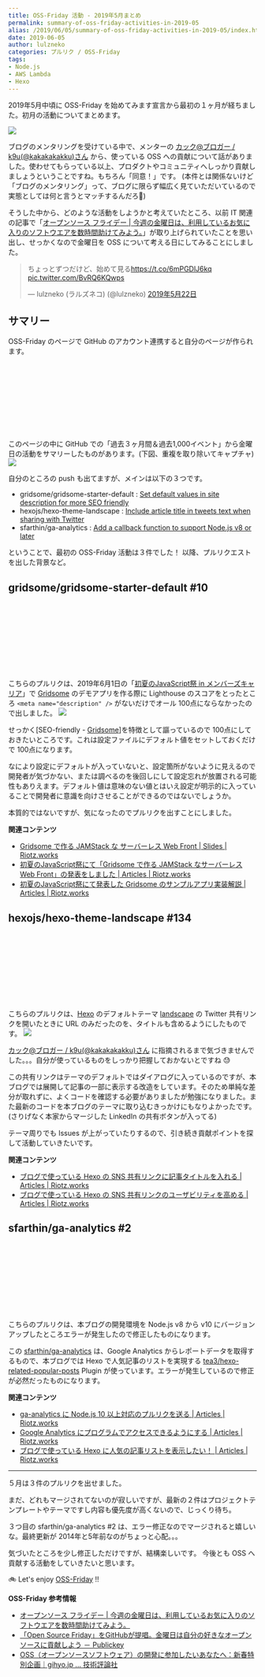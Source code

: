 ```yaml
---
title: OSS-Friday 活動 - 2019年5月まとめ
permalink: summary-of-oss-friday-activities-in-2019-05
alias: /2019/06/05/summary-of-oss-friday-activities-in-2019-05/index.html
date: 2019-06-05
author: lulzneko
categories: プルリク / OSS-Friday
tags:
- Node.js
- AWS Lambda
- Hexo
---
```


2019年5月中頃に OSS-Friday を始めてみます宣言から最初の１ヶ月が経ちました。初月の活動についてまとめます。

![](/articles/assets/lulzneko/develop/develop.jpg)


ブログのメンタリングを受けている中で、メンターの [カック@ブロガー / k9u(@kakakakakku)さん](https://twitter.com/kakakakakku) から、使っている OSS への貢献について話がありました。使わせてもらっている以上、プロダクトやコミュニティへしっかり貢献しましょうということですね。もちろん「同意！」です。
(本件とは関係ないけど「ブログのメンタリング」って、ブログに限らず幅広く見ていただいているので実態としては何と言うとマッチするんだろ🤔)

そうした中から、どのような活動をしようかと考えていたところ、以前 IT 関連の記事で「[オープンソース フライデー | 今週の金曜日は、利用しているお気に入りのソフトウエアを数時間助けてみよう。](https://opensourcefriday.com/?locale=ja)」が取り上げられていたことを思い出し、せっかくなので金曜日を OSS について考える日にしてみることにしました。
<blockquote class="twitter-tweet" data-lang="ja"><p lang="ja" dir="ltr">ちょっとずつだけど、始めて見る<a href="https://t.co/6mPGDlJ6kq">https://t.co/6mPGDlJ6kq</a> <a href="https://t.co/BvRQ6KQwps">pic.twitter.com/BvRQ6KQwps</a></p>&mdash; lulzneko (ラルズネコ) (@lulzneko) <a href="https://twitter.com/lulzneko/status/1131196885023088640?ref_src=twsrc%5Etfw">2019年5月22日</a></blockquote>
<script async src="https://platform.twitter.com/widgets.js" charset="utf-8"></script>


## サマリー
OSS-Friday のページで GitHub のアカウント連携すると自分のページが作られます。
<div class="iframely-embed"><div class="iframely-responsive" style="height: 140px; padding-bottom: 0;"><a href="https://opensourcefriday.com/users/lulzneko" data-iframely-url="//cdn.iframe.ly/OEQqnh3?iframe=card-small"></a></div></div><script async src="//cdn.iframe.ly/embed.js" charset="utf-8"></script>

このページの中に GitHub での「過去３ヶ月間＆過去1,000イベント」から金曜日の活動をサマリーしたものがあります。(下図、重複を取り除いてキャプチャ)
![](/articles/assets/lulzneko/develop/pullreq/oss-friday-summary/2019-05-001.png)

自分のところの push も出てますが、メインは以下の３つです。
- gridsome/gridsome-starter-default : [Set default values in site description for more SEO friendly](https://github.com/gridsome/gridsome-starter-default/pull/10)
- hexojs/hexo-theme-landscape : [Include article title in tweets text when sharing with Twitter](https://github.com/hexojs/hexo-theme-landscape/pull/134)
- sfarthin/ga-analytics : [Add a callback function to support Node.js v8 or later](https://github.com/sfarthin/ga-analytics/pull/2)

ということで、最初の OSS-Friday 活動は３件でした！
以降、プルリクエストを出した背景など。


## gridsome/gridsome-starter-default #10
<div class="iframely-embed"><div class="iframely-responsive" style="height: 140px; padding-bottom: 0;"><a href="https://github.com/gridsome/gridsome-starter-default/pull/10" data-iframely-url="//cdn.iframe.ly/5Ffb20a"></a></div></div><script async src="//cdn.iframe.ly/embed.js" charset="utf-8"></script>

こちらのプルリクは、2019年6月1日の「[初夏のJavaScript祭 in メンバーズキャリア](https://javascript-fes.doorkeeper.jp/events/90894)」で [Gridsome](https://gridsome.org/) のデモアプリを作る際に Lighthouse のスコアをとったところ `<meta name="description" />` がないだけでオール 100点にならなかったので出しました。
![](/articles/assets/lulzneko/develop/gridsome/01-002.png)

せっかく[SEO-friendly - [Gridsome](https://gridsome.org/)]を特徴として謳っているので 100点にしておきたいところです。これは設定ファイルにデフォルト値をセットしておくだけで 100点になります。

なにより設定にデフォルトが入っていないと、設定箇所がないように見えるので開発者が気づかない、または調べるのを後回しにして設定忘れが放置される可能性もありえます。デフォルト値は意味のない値とはいえ設定が明示的に入っていることで開発者に意識を向けさせることができるのではないでしょうか。

本質的ではないですが、気になったのでプルリクを出すことにしました。

**関連コンテンツ**
- [Gridsome で作る JAMStack な サーバーレス Web Front | Slides | Riotz.works](https://riotz.works/slides/2019-javascript-matsuri/#1)
- [初夏のJavaScript祭にて「Gridsome で作る JAMStack なサーバーレス Web Front」の発表をしました | Articles | Riotz.works](https://riotz.works/articles/lulzneko/2019/06/01/made-presentation-about-jamstack-with-gridsome-at-javascript-matsuri/)
- [初夏のJavaScript祭にて発表した Gridsome のサンプルアプリ実装解説 | Articles | Riotz.works](https://riotz.works/articles/lulzneko/2019/06/03/demo-app-implementation-commentary-presented-at-javascript-matsuri/)


## hexojs/hexo-theme-landscape #134
<div class="iframely-embed"><div class="iframely-responsive" style="height: 140px; padding-bottom: 0;"><a href="https://github.com/hexojs/hexo-theme-landscape/pull/134" data-iframely-url="//cdn.iframe.ly/WMR4p7l"></a></div></div><script async src="//cdn.iframe.ly/embed.js" charset="utf-8"></script>

こちらのプルリクは、[Hexo](https://hexo.io/) のデフォルトテーマ [landscape](https://github.com/hexojs/hexo-theme-landscape) の Twitter 共有リンクを開いたときに URL のみだったのを、タイトルも含めるようにしたものです。
![](/articles/assets/lulzneko/serverless/hexo/04-04.png)

[カック@ブロガー / k9u(@kakakakakku)さん](https://twitter.com/kakakakakku) に指摘されるまで気づきませんでした。。。自分が使っているものをしっかり把握しておかないとですね 😓

この共有リンクはテーマのデフォルトではダイアログに入っているのですが、本ブログでは展開して記事の一部に表示する改造をしています。そのため単純な差分が取れずに、よくコードを確認する必要がありましたが勉強になりました。また最新のコードを本ブログのテーマに取り込むきっかけにもなりよかったです。(さりげなく本家からマージした LinkedIn の共有ボタンが入ってる)

テーマ周りでも Issues が上がっていたりするので、引き続き貢献ポイントを探して活動していきたいです。

**関連コンテンツ**
- [ブログで使っている Hexo の SNS 共有リンクに記事タイトルを入れる | Articles | Riotz.works](https://riotz.works/articles/lulzneko/2019/05/22/add-article-title-to-sns-share-link-of-hexo-used-in-blog/)
- [ブログで使っている Hexo の SNS 共有リンクのユーザビリティを高める | Articles | Riotz.works](https://riotz.works/articles/lulzneko/2019/04/11/improve-sns-shared-links-usability-of-hexo-used-in-blog/)


## sfarthin/ga-analytics #2
<div class="iframely-embed"><div class="iframely-responsive" style="height: 140px; padding-bottom: 0;"><a href="https://github.com/sfarthin/ga-analytics/pull/2" data-iframely-url="//cdn.iframe.ly/teblWd5"></a></div></div><script async src="//cdn.iframe.ly/embed.js" charset="utf-8"></script>

こちらのプルリクは、本ブログの開発環境を Node.js v8 から v10 にバージョンアップしたところエラーが発生したので修正したものになります。

この [sfarthin/ga-analytics](https://github.com/sfarthin/ga-analytics) は、Google Analytics からレポートデータを取得するもので、本ブログでは Hexo で人気記事のリストを実現する [tea3/hexo-related-popular-posts](https://github.com/tea3/hexo-related-popular-posts) Plugin が使っています。エラーが発生しているので修正が必然だったものになります。


**関連コンテンツ**
- [ga-analytics に Node.js 10 以上対応のプルリクを送る | Articles | Riotz.works](https://riotz.works/articles/lulzneko/2019/05/24/pull-request-to-ga-analytics-about-support-nodejs10/)
- [Google Analytics にプログラムでアクセスできるようにする | Articles | Riotz.works](https://riotz.works/articles/lulzneko/2019/04/17/programmatically-access-google-analytics/)
- [ブログで使っている Hexo に人気の記事リストを表示したい！ | Articles | Riotz.works](https://riotz.works/articles/lulzneko/2019/04/19/want-to-display-list-of-popular-posts-on-hexo-used-in-blog/)

----

５月は３件のプルリクを出せました。

まだ、どれもマージされてないのが寂しいですが、最新の２件はプロジェクトテンプレートやテーマですし内容も優先度が高くないので、じっくり待ち。

３つ目の sfarthin/ga-analytics #2 は、エラー修正なのでマージされると嬉しいな。最終更新が 2014年と5年前なのがちょっと心配。。。

気づいたところを少し修正しただけですが、結構楽しいです。
今後とも OSS へ貢献する活動をしていきたいと思います。

🚲 Let's enjoy [OSS-Friday](https://opensourcefriday.com/) !!


**OSS-Friday 参考情報**
- [オープンソース フライデー | 今週の金曜日は、利用しているお気に入りのソフトウエアを数時間助けてみよう。](https://opensourcefriday.com/?locale=ja)
- [「Open Source Friday」をGitHubが提唱。金曜日は自分の好きなオープンソースに貢献しよう － Publickey](https://www.publickey1.jp/blog/17/open_soruce_friday_github.html)
- [OSS（オープンソースソフトウェア）の開発に参加したいあなたへ：新春特別企画｜gihyo.jp … 技術評論社](https://gihyo.jp/dev/column/newyear/2018/start-oss-development?page=1)
